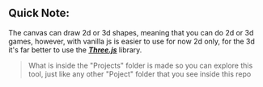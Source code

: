## Quick Note:
The canvas can draw 2d or 3d shapes, meaning that you can do 2d or 3d games, however, with vanilla js is easier to use for now 2d only, for the 3d it's far better to use the **_[Three.js](https://threejs.org/)_** library.

> What is inside the "Projects" folder is made so you can explore this tool, just like any other "Poject" folder that you see inside this repo